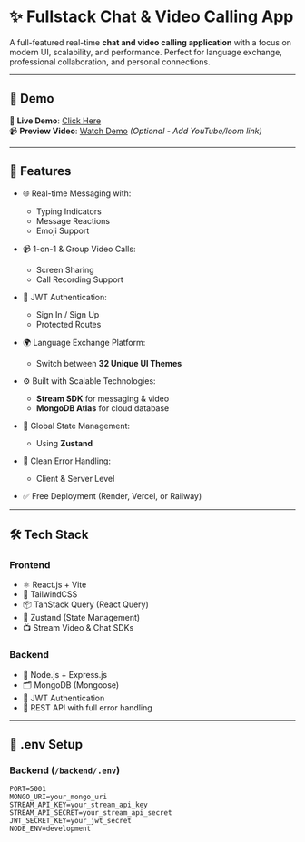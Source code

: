 # ✨ Fullstack Chat & Video Calling App

A full-featured real-time **chat and video calling application** with a focus on modern UI, scalability, and performance. Perfect for language exchange, professional collaboration, and personal connections.

---

## 🚀 Demo

🔗 **Live Demo**: [Click Here](#)  
📹 **Preview Video**: [Watch Demo](#) *(Optional - Add YouTube/loom link)*

---

## 📌 Features

- 🌐 Real-time Messaging with:
  - Typing Indicators
  - Message Reactions
  - Emoji Support

- 📹 1-on-1 & Group Video Calls:
  - Screen Sharing
  - Call Recording Support

- 🔐 JWT Authentication:
  - Sign In / Sign Up
  - Protected Routes

- 🌍 Language Exchange Platform:
  - Switch between **32 Unique UI Themes**

- ⚙️ Built with Scalable Technologies:
  - **Stream SDK** for messaging & video
  - **MongoDB Atlas** for cloud database

- 🧠 Global State Management:
  - Using **Zustand**

- 🔧 Clean Error Handling:
  - Client & Server Level

- ✅ Free Deployment (Render, Vercel, or Railway)

---

## 🛠️ Tech Stack

### Frontend

- ⚛️ React.js + Vite
- 💅 TailwindCSS
- 📦 TanStack Query (React Query)
- 🔐 Zustand (State Management)
- 📺 Stream Video & Chat SDKs

### Backend

- 🧠 Node.js + Express.js
- 🗂 MongoDB (Mongoose)
- 🔐 JWT Authentication
- 📡 REST API with full error handling

---

## 🧪 .env Setup

### Backend (`/backend/.env`)

```env
PORT=5001
MONGO_URI=your_mongo_uri
STREAM_API_KEY=your_stream_api_key
STREAM_API_SECRET=your_stream_api_secret
JWT_SECRET_KEY=your_jwt_secret
NODE_ENV=development
